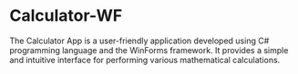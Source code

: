 # Calculator-WF
The Calculator App is a user-friendly application developed using C# programming language and the WinForms framework. It provides a simple and intuitive interface for performing various mathematical calculations.

